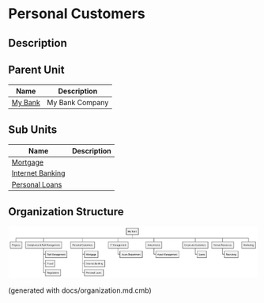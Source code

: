 # Personal Customers
## Description



## Parent Unit
| Name | Description |
|---|---|
| [My Bank](../../mybank/organization/my-bank-organization.md) | My Bank Company |

## Sub Units
| Name | Description |
|---|---|
| [Mortgage](../../mybank/organization/personal-customers/mortgage-org.md) |  |
| [Internet Banking](../../mybank/organization/personal-customers/internet-banking.md) |  |
| [Personal Loans](../../mybank/organization/personal-customers/personal-loans-org.md) |  |

## Organization Structure
![MyBank Organization Chart](../../mybank/organization/organization-structure-view.png)


(generated with docs/organization.md.cmb)
